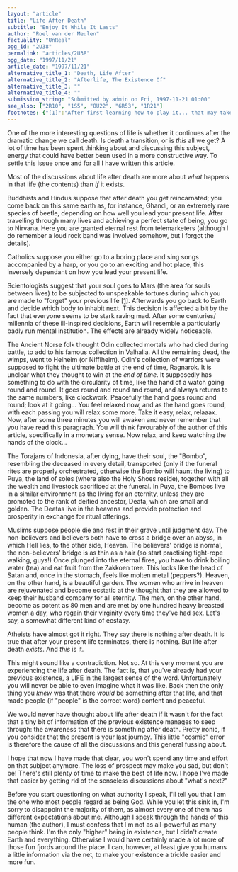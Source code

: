 ```yaml
---
layout: "article"
title: "Life After Death"
subtitle: "Enjoy It While It Lasts"
author: "Roel van der Meulen"
factuality: "UnReal"
pgg_id: "2U38"
permalink: "articles/2U38"
pgg_date: "1997/11/21"
article_date: "1997/11/21"
alternative_title_1: "Death, Life After"
alternative_title_2: "Afterlife, The Existence Of"
alternative_title_3: ""
alternative_title_4: ""
submission_string: "Submitted by admin on Fri, 1997-11-21 01:00"
see_also: ["2R10", "1S5", "8U22", "6R53", "1R21"]
footnotes: {"[1]":"After first learning how to play it... that may take quite some time, but hey, you've got an eternity!","[2]":"The soul-wash isn't entirely successful, so you still remember some of your previous lives, and you can still pay the Church hard cash to help you recall all the horrible things that happen during and in between your previous lives, in a futile attempt to regain your sanity."}
---
```

<div>
<p>One of the more interesting questions of life is whether it continues after the dramatic change we call death. Is death a transition, or is <em>this</em> all we get? A lot of time has been spent thinking about and discussing this subject, energy that could have better been used in a more constructive way. To settle this issue once and for all I have written this article.</p>
<p>Most of the discussions about life after death are more about <em>what</em> happens in that life (the contents) than <em>if</em> it exists.</p>
<p>Buddhists and Hindus suppose that after death you get reincarnated; you come back on this same earth as, for instance, Ghandi, or an extremely rare species of beetle, depending on how well you lead your present life. After travelling through many lives and achieving a perfect state of being, you go to Nirvana. Here you are granted eternal rest from telemarketers (although I do remember a loud rock band was involved somehow, but I forgot the details).</p>
<p>Catholics suppose you either go to a boring place and sing songs accompanied by a harp, or you go to an exciting and hot place, this inversely dependant on how you lead your present life.</p>
<p>Scientologists suggest that your soul goes to Mars (the area for souls between lives) to be subjected to unspeakable tortures during which you are made to "forget" your previous life <a href="#footnotes.1" class="footnote-link">[1]</a>. Afterwards you go back to Earth and decide which body to inhabit next. This decision is affected a bit by the fact that everyone seems to be stark raving mad. After some centuries/ millennia of these ill-inspired decisions, Earth will resemble a particularly badly run mental institution. The effects are already widely noticeable.</p>
<p>The Ancient Norse folk thought Odin collected mortals who had died during battle, to add to his famous collection in Valhalla. All the remaining dead, the wimps, went to Helheim (or Nifflheim). Odin's collection of warriors were supposed to fight the ultimate battle at the end of time, Ragnarok. It is unclear what they thought to win at the <em>end of time</em>. It supposedly has something to do with the circularity of time, like the hand of a watch going round and round. It goes round and round and round, and always returns to the same numbers, like clockwork. Peacefully the hand goes round and round; look at it going... You feel relaxed now, and as the hand goes round, with each passing you will relax some more. Take it easy, relax, relaaax. Now, after some three minutes you will awaken and never remember that you have read this paragraph. You will think favourably of the author of this article, specifically in a monetary sense. Now relax, and keep watching the hands of the clock...</p>
<p>The Torajans of Indonesia, after dying, have their soul, the "Bombo", resembling the deceased in every detail, transported (only if the funeral rites are properly orchestrated, otherwise the Bombo will haunt the living) to Puya, the land of soles (where also the Holy Shoes reside), together with all the wealth and livestock sacrificed at the funeral. In Puya, the Bombos live in a similar environment as the living for an eternity, unless they are promoted to the rank of deified ancestor, Deata, which are small and golden. The Deatas live in the heavens and provide protection and prosperity in exchange for ritual offerings.</p>
<p>Muslims suppose people die and rest in their grave until judgment day. The non-believers and believers both have to cross a bridge over an abyss, in which Hell lies, to the other side, Heaven. The believers' bridge is normal, the non-believers' bridge is as thin as a hair (so start practising tight-rope walking, guys!) Once plunged into the eternal fires, you have to drink boiling water (tea) and eat fruit from the Zakkoen tree. This looks like the head of Satan and, once in the stomach, feels like molten metal (peppers?). Heaven, on the other hand, is a beautiful garden. The women who arrive in heaven are rejuvenated and become ecstatic at the thought that they are allowed to keep their husband company for all eternity. The men, on the other hand, become as potent as 80 men and are met by one hundred heavy breasted women a day, who regain their virginity every time they've had sex. Let's say, a somewhat different kind of ecstasy.</p>
<p>Atheists have almost got it right. They say there is nothing after death. It is true that after your present life terminates, there is nothing. But life after death <em>exists</em>. And <em>this</em> is it.</p>
<p>This might sound like a contradiction. Not so. At this very moment you are experiencing the life after death. The fact is, that you've already had your previous existence, a LIFE in the largest sense of the word. Unfortunately you will never be able to even imagine what it was like. Back then the only thing you <em>knew</em> was that there <em>would</em> be something after that life, and that made people (if "people" is the correct word) content and peaceful.</p>
<p>We would never have thought about life after death if it wasn't for the fact that a tiny bit of information of the previous existence manages to seep through: the awareness that there is something after death. Pretty ironic, if you consider that the present is your last journey. This little "cosmic" error is therefore the cause of all the discussions and this general fussing about.</p>
<p>I hope that now I have made that clear, you won't spend any time and effort on that subject anymore. The loss of prospect may make you sad, but don't be! There's still plenty of time to make the best of life now. I hope I've made that easier by getting rid of the senseless discussions about "what's next?"</p>
<p>Before you start questioning on what authority I speak, I'll tell you that I am the one who most people regard as being God. While you let this sink in, I'm sorry to disappoint the majority of them, as almost every one of them has different expectations about me. Although I speak through the hands of this human (the author), I must confess that I'm not as all-powerful as many people think. I'm the only "higher" being in existence, but I didn't create Earth and everything. Otherwise I would have certainly made a lot more of those fun fjords around the place. I can, however, at least give you humans a little information via the net, to make your existence a trickle easier and more fun.</p>
</div>
